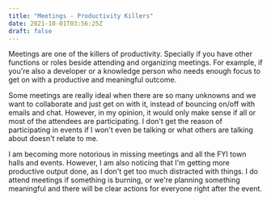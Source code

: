```yaml
---
title: "Meetings - Productivity Killers"
date: 2021-10-01T03:56:25Z
draft: false
---
```


Meetings are one of the killers of productivity. Specially if you have other functions or roles beside attending and organizing meetings. For example, if you're also a developer or a knowledge person who needs enough focus to get on with a productive and meaningful outcome.

Some meetings are really ideal when there are so many unknowns and we want to collaborate and just get on with it, instead of bouncing on/off with emails and chat. However, in my opinion, it would only make sense if all or most of the attendees are participating. I don't get the reason of participating in events if I won't even be talking or what others are talking about doesn't relate to me.

I am becoming more notorious in missing meetings and all the FYI town halls and events. However, I am also noticing that I'm getting more productive output done, as I don't get too much distracted with things. I do attend meetings if something is burning, or we're planning something meaningful and there will be clear actions for everyone right after the event. 